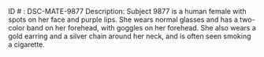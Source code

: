 ID # : DSC-MATE-9877
Description: Subject 9877 is a human female with spots on her face and purple lips. She wears normal glasses and has a two-color band on her forehead, with goggles on her forehead. She also wears a gold earring and a silver chain around her neck, and is often seen smoking a cigarette.